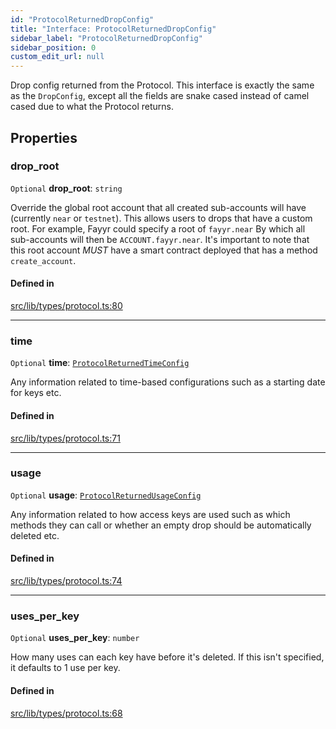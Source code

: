 ```yaml
---
id: "ProtocolReturnedDropConfig"
title: "Interface: ProtocolReturnedDropConfig"
sidebar_label: "ProtocolReturnedDropConfig"
sidebar_position: 0
custom_edit_url: null
---
```


Drop config returned from the Protocol. This interface is exactly the same as the `DropConfig`, except all the fields are
snake cased instead of camel cased due to what the Protocol returns.

## Properties

### drop\_root

 `Optional` **drop\_root**: `string`

Override the global root account that all created sub-accounts will have (currently `near` or `testnet`). This allows users to drops that have a custom root.
For example, Fayyr could specify a root of `fayyr.near` By which all sub-accounts will then be `ACCOUNT.fayyr.near`. 
It's important to note that this root account *MUST* have a smart contract deployed that has a method `create_account`.

#### Defined in

[src/lib/types/protocol.ts:80](https://github.com/keypom/keypom-js/blob/54096de/src/lib/types/protocol.ts#L80)

___

### time

 `Optional` **time**: [`ProtocolReturnedTimeConfig`](ProtocolReturnedTimeConfig.md)

Any information related to time-based configurations such as a starting date for keys etc.

#### Defined in

[src/lib/types/protocol.ts:71](https://github.com/keypom/keypom-js/blob/54096de/src/lib/types/protocol.ts#L71)

___

### usage

 `Optional` **usage**: [`ProtocolReturnedUsageConfig`](ProtocolReturnedUsageConfig.md)

Any information related to how access keys are used such as which methods they can call or whether an empty drop should be automatically deleted etc.

#### Defined in

[src/lib/types/protocol.ts:74](https://github.com/keypom/keypom-js/blob/54096de/src/lib/types/protocol.ts#L74)

___

### uses\_per\_key

 `Optional` **uses\_per\_key**: `number`

How many uses can each key have before it's deleted. If this isn't specified, it defaults to 1 use per key.

#### Defined in

[src/lib/types/protocol.ts:68](https://github.com/keypom/keypom-js/blob/54096de/src/lib/types/protocol.ts#L68)
